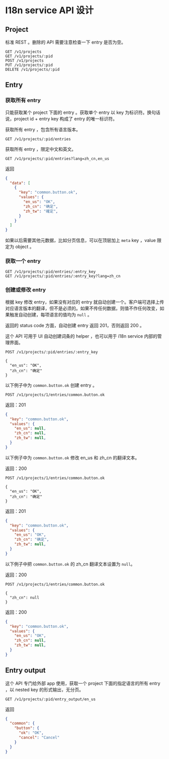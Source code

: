 # I18n service API 设计

## Project

标准 REST 。删除的 API 需要注意检查一下 entry 是否为空。

```
GET /v1/projects
GET /v1/projects/:pid
POST /v1/projects
PUT /v1/projects/:pid
DELETE /v1/projects/:pid
```

## Entry

### 获取所有 entry

只能获取某个 project 下面的 entry 。获取单个 entry 以 key 为标识符。换句话说，project id + entry key 构成了 entry 的唯一标识符。

获取所有 entry ，包含所有语言版本。
```
GET /v1/projects/:pid/entries
```

获取所有 entry ，限定中文和英文。

```
GET /v1/projects/:pid/entries?lang=zh_cn,en_us
```

返回

```json
{
  "data": [
    {
      "key": "common.button.ok",
      "values": {
        "en_us": "OK",
        "zh_cn": "确定",
        "zh_tw": "確定",
      }
    }
  ]
}
```

如果以后需要其他元数据，比如分页信息，可以在顶层加上 `meta` key ，value 限定为 object 。

### 获取一个 entry

```
GET /v1/projects/:pid/entries/:entry_key
GET /v1/projects/:pid/entries/:entry_key?lang=zh_cn
```

### 创建或修改 entry

根据 key 修改 entry，如果没有对应的 entry 就自动创建一个。客户端可选择上传对应语言版本的翻译，但不是必须的。如果不传任何数据，则值不作任何改变，如果触发自动创建，每项语言的值均为 `null` 。

返回的 status code 方面，自动创建 entry 返回 201，否则返回 200 。

这个 API 可用于 UI 自动创建词条的 helper ，也可以用于 i18n service 内部的管理界面。

```
POST /v1/projects/:pid/entries/:entry_key

{
  "en_us": "OK",
  "zh_cn": "确定"
}
```

以下例子中为 `common.button.ok` 创建 entry 。

```
POST /v1/projects/1/entries/common.button.ok
```

返回：201

```json
{
  "key": "common.button.ok",
  "values": {
    "en_us": null,
    "zh_cn": null,
    "zh_tw": null,
  }
}
```

以下例子中为 `common.button.ok` 修改 en_us 和 zh_cn 的翻译文本。

返回：200

```
POST /v1/projects/1/entries/common.button.ok

{
  "en_us": "OK",
  "zh_cn": "确定"
}
```

返回：201

```json
{
  "key": "common.button.ok",
  "values": {
    "en_us": "OK",
    "zh_cn": "确定",
    "zh_tw": null,
  }
}
```

以下例子中把 `common.button.ok` 的 zh_cn 翻译文本设置为 `null`。

返回：200

```
POST /v1/projects/1/entries/common.button.ok

{
  "zh_cn": null
}
```

返回：200

```json
{
  "key": "common.button.ok",
  "values": {
    "en_us": "OK",
    "zh_cn": null,
    "zh_tw": null,
  }
}
```

## Entry output

这个 API 专门给外部 app 使用，获取一个 project 下面的指定语言的所有 entry ，以 nested key 的形式输出，无分页。

```
GET /v1/projects/:pid/entry_output/en_us
```

返回

```json
{
  "common": {
    "button": {
      "ok": "OK",
      "cancel": "Cancel"
    }
  }
}
```
